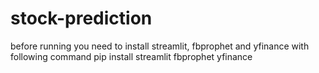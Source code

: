 # stock-prediction
before running you need to install streamlit, fbprophet and yfinance with following command
pip install streamlit fbprophet yfinance
